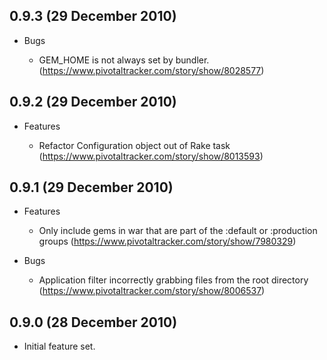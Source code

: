 ## 0.9.3 (29 December 2010)

* Bugs

  * GEM_HOME is not always set by bundler. (https://www.pivotaltracker.com/story/show/8028577)

## 0.9.2 (29 December 2010)

* Features

  * Refactor Configuration object out of Rake task (https://www.pivotaltracker.com/story/show/8013593)

## 0.9.1 (29 December 2010)

* Features

  * Only include gems in war that are part of the :default or :production groups (https://www.pivotaltracker.com/story/show/7980329)

* Bugs

  * Application filter incorrectly grabbing files from the root directory (https://www.pivotaltracker.com/story/show/8006537)

## 0.9.0 (28 December 2010)

* Initial feature set.


